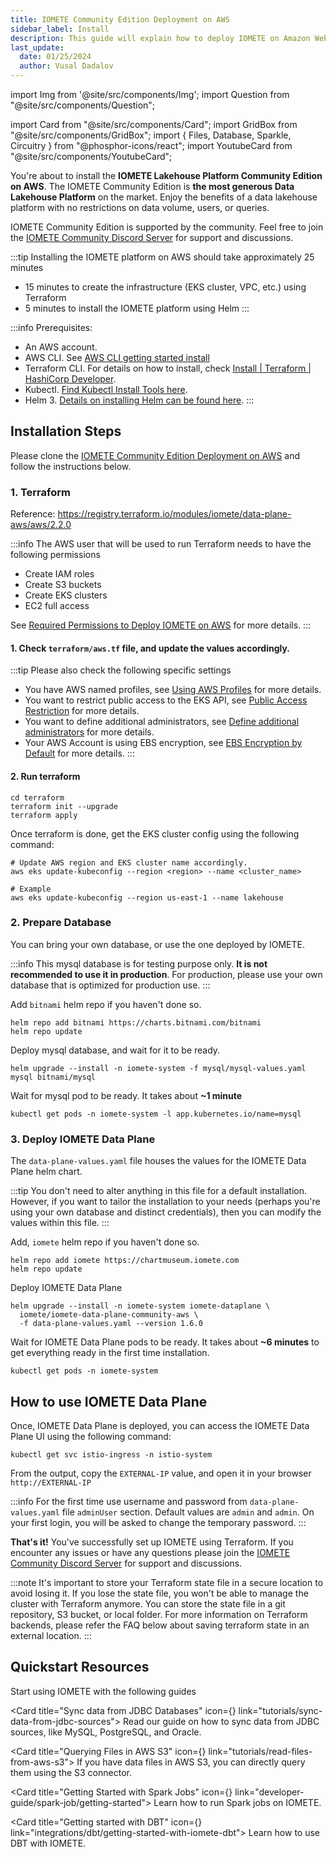 ```yaml
---
title: IOMETE Community Edition Deployment on AWS
sidebar_label: Install
description: This guide will explain how to deploy IOMETE on Amazon Web Services using the AWS CLI and Terraform command line tools
last_update:
  date: 01/25/2024
  author: Vusal Dadalov
---
```


import Img from '@site/src/components/Img';
import Question from "@site/src/components/Question";

import Card from "@site/src/components/Card";
import GridBox from "@site/src/components/GridBox";
import { Files, Database, Sparkle, Circuitry } from "@phosphor-icons/react";
import YoutubeCard from "@site/src/components/YoutubeCard";

You're about to install the **IOMETE Lakehouse Platform Community Edition on AWS**. The IOMETE Community Edition is **the most generous Data Lakehouse Platform** on the market. Enjoy the benefits of a data lakehouse platform with no restrictions on data volume, users, or queries.

IOMETE Community Edition is supported by the community. Feel free to join the [IOMETE Community Discord Server](https://discord.gg/26GeyJx3Ut) for support and discussions.

:::tip Installing the IOMETE platform on AWS should take approximately 25 minutes
- 15 minutes to create the infrastructure (EKS cluster, VPC, etc.) using Terraform
- 5 minutes to install the IOMETE platform using Helm
:::

:::info Prerequisites:
- An AWS account.
- AWS CLI. See [AWS CLI getting started install](https://docs.aws.amazon.com/cli/latest/userguide/getting-started-install.html)
- Terraform CLI. For details on how to install, check [Install | Terraform | HashiCorp Developer](https://developer.hashicorp.com/terraform/install).
- Kubectl. [Find Kubectl Install Tools here](https://kubernetes.io/docs/tasks/tools/).
- Helm 3. [Details on installing Helm can be found here](https://helm.sh/docs/intro/install/).
:::

<YoutubeCard link="https://www.youtube.com/embed/gNtZrnKNg4Y" title="Install IOMETE Community Edition on AWS: Free Data Lakehouse Tutorial" />


## Installation Steps

Please clone the [IOMETE Community Edition Deployment on AWS](https://github.com/iomete/iomete-community-aws) and follow the instructions below.

### 1. Terraform
Reference: https://registry.terraform.io/modules/iomete/data-plane-aws/aws/2.2.0

:::info The AWS user that will be used to run Terraform needs to have the following permissions
- Create IAM roles
- Create S3 buckets
- Create EKS clusters
- EC2 full access

See [Required Permissions to Deploy IOMETE on AWS](permissions) for more details.
:::

#### 1. Check `terraform/aws.tf` file, and update the values accordingly.

:::tip Please also check the following specific settings
- You have AWS named profiles, see [Using AWS Profiles](aws-advanced-settings#using-aws-profiles) for more details.
- You want to restrict public access to the EKS API, see [Public Access Restriction](aws-advanced-settings#public-access-restriction) for more details.
- You want to define additional administrators, see [Define additional administrators](aws-advanced-settings#define-additional-administrators) for more details.
- Your AWS Account is using EBS encryption, see [EBS Encryption by Default](aws-advanced-settings#ebs-encryption-by-default) for more details.
:::


#### 2. Run terraform

```shell
cd terraform
terraform init --upgrade
terraform apply
```

Once terraform is done, get the EKS cluster config using the following command:

```shell
# Update AWS region and EKS cluster name accordingly.
aws eks update-kubeconfig --region <region> --name <cluster_name>

# Example
aws eks update-kubeconfig --region us-east-1 --name lakehouse
```

### 2. Prepare Database

You can bring your own database, or use the one deployed by IOMETE.


:::info
This mysql database is for testing purpose only. **It is not recommended to use it in production**. For production, please use your own database that is optimized for production use.
:::

Add `bitnami` helm repo if you haven't done so.
```shell
helm repo add bitnami https://charts.bitnami.com/bitnami
helm repo update
```

Deploy mysql database, and wait for it to be ready.
```shell
helm upgrade --install -n iomete-system -f mysql/mysql-values.yaml mysql bitnami/mysql
```

Wait for mysql pod to be ready. It takes about **~1 minute**

```shell
kubectl get pods -n iomete-system -l app.kubernetes.io/name=mysql
```


### 3. Deploy IOMETE Data Plane


The `data-plane-values.yaml` file houses the values for the IOMETE Data Plane helm chart. 

:::tip
You don't need to alter anything in this file for a default installation. However, if you want to tailor the installation to your needs (perhaps you're using your own database and distinct credentials), then you can modify the values within this file.
:::

Add, `iomete` helm repo if you haven't done so.
```shell
helm repo add iomete https://chartmuseum.iomete.com
helm repo update
```

Deploy IOMETE Data Plane
```shell
helm upgrade --install -n iomete-system iomete-dataplane \
  iomete/iomete-data-plane-community-aws \
  -f data-plane-values.yaml --version 1.6.0
```


Wait for IOMETE Data Plane pods to be ready. It takes about **~6 minutes** to get everything ready in the first time installation.
```shell
kubectl get pods -n iomete-system
```


## How to use IOMETE Data Plane

Once, IOMETE Data Plane is deployed, you can access the IOMETE Data Plane UI using the following command:
```shell
kubectl get svc istio-ingress -n istio-system
```

From the output, copy the `EXTERNAL-IP` value, and open it in your browser `http://EXTERNAL-IP`

:::info
For the first time use username and password from `data-plane-values.yaml` file `adminUser` section. Default values are `admin` and `admin`. On your first login, you will be asked to change the temporary password.
:::

**That's it!** You've successfully set up IOMETE using Terraform. If you encounter any issues or have any questions please join the [IOMETE Community Discord Server](https://discord.gg/26GeyJx3Ut) for support and discussions.

:::note
It's important to store your Terraform state file in a secure location to avoid losing it. If you lose the state file, you won't be able to manage the cluster with Terraform anymore. You can store the state file in a git repository, S3 bucket, or local folder. For more information on Terraform backends, please refer the FAQ below about saving terraform state in an external location.
:::

## Quickstart Resources

Start using IOMETE with the following guides

<GridBox>

<Card title="Sync data from JDBC Databases" icon={<Database />} link="tutorials/sync-data-from-jdbc-sources">
Read our guide on how to sync data from JDBC sources, like MySQL, PostgreSQL, and Oracle.
</Card>

<Card title="Querying Files in AWS S3" icon={<Files />} link="tutorials/read-files-from-aws-s3">
If you have data files in AWS S3, you can directly query them using the S3 connector.
</Card>

<Card title="Getting Started with Spark Jobs" icon={<Sparkle />} link="developer-guide/spark-job/getting-started">
Learn how to run Spark jobs on IOMETE.
</Card>

<Card title="Getting started with DBT" icon={<Circuitry />} link="integrations/dbt/getting-started-with-iomete-dbt">
Learn how to use DBT with IOMETE.
</Card>

</GridBox>
